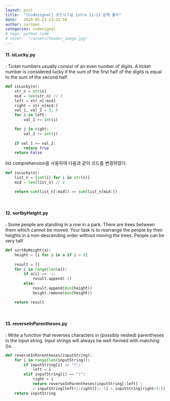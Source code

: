 ```yaml
---
layout: post
title:  "[Codesignal] 코드시그널 intro 11~13 문제 풀이"
date:   2020-05-21 13:22:58
author: zeroaan
categories: codesignal
# tags: python code
# cover:  "/assets/header_image.jpg"
---
```


#### 11. isLucky.py
: Ticket numbers usually consist of an even number of digits. A ticket number is considered lucky if the sum of the first half of the digits is equal to the sum of the second half.

```python
def isLucky(n):
    str_n = str(n)
    mid = len(str_n) // 2
    left = str_n[:mid]
    right = str_n[mid:]
    val_1, val_2 = 0, 0
    for i in left:
        val_1 += int(i)

    for j in right:    
        val_2 += int(j)
    
    if val_1 == val_2:
        return True
    return False
```

list comprehension을 사용하여 다음과 같이 코드를 변경하였다.

```python
def isLucky(n):
    list_n = [int(i) for i in str(n)]
    mid = len(list_n) // 2

    return sum(list_n[:mid]) == sum(list_n[mid:])
```

<br>

#### 12. sortbyHeight.py
: Some people are standing in a row in a park. There are trees between them which cannot be moved. Your task is to rearrange the people by their heights in a non-descending order without moving the trees. People can be very tall!

```python
def sortByHeight(a):
    height = [i for i in a if i > 0]
    
    result = []
    for i in range(len(a)):
        if a[i] == -1:
            result.append(-1)
        else:
            result.append(min(height))
            height.remove(min(height))

    return result
```

<br>

#### 13. reverseInParentheses.py
: Write a function that reverses characters in (possibly nested) parentheses in the input string. Input strings will always be well-formed with matching ()s.

```python
def reverseInParentheses(inputString):
    for i in range(len(inputString)):
        if inputString[i] == "(":
            left = i
        elif inputString[i] == ")":
            right = i
            return reverseInParentheses(inputString[:left] \
            + inputString[left+1:right][::-1] + inputString[right+1:])
    return inputString
```
